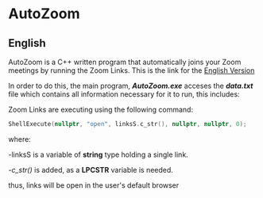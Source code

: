 # AutoZoom

## English
AutoZoom is a C++ written program that automatically joins your Zoom meetings by running the Zoom Links. This is the link for the [English Version](https://github.com/GioByte10/AutoZoom/releases/tag/English)

In order to do this, the main program, **_AutoZoom.exe_** acceses the **_data.txt_** file which contains all information necessary for it to run, this includes:

Zoom Links are executing using the following command:
```c++
ShellExecute(nullptr, "open", linksS.c_str(), nullptr, nullptr, 0);
```
where:

  -linksS is a variable of **string** type holding a single link.
  
  -_c_str()_ is added, as a **LPCSTR** variable is needed.


thus, links will be open in the user's default browser
